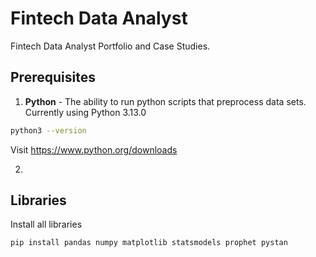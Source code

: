 # Fintech Data Analyst
Fintech Data Analyst Portfolio and Case Studies.


## Prerequisites  

1. **Python** - The ability to run python scripts that preprocess data sets.
  Currently using Python 3.13.0 
    
  ```bash  
  python3 --version
  ```   
  Visit https://www.python.org/downloads 
    
2. 

## Libraries  
Install all libraries  
```bash  
pip install pandas numpy matplotlib statsmodels prophet pystan
```   